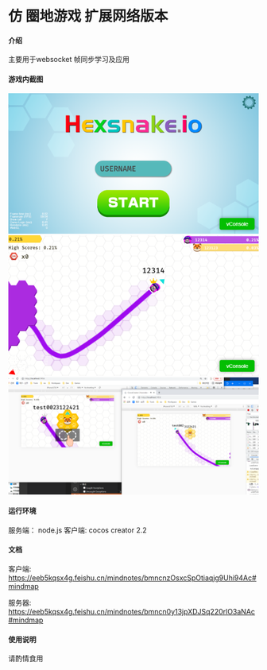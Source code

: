 # 仿 圈地游戏 扩展网络版本

#### 介绍
主要用于websocket 帧同步学习及应用

#### 游戏内截图
![](gitimg/login.png)
![](gitimg/game1.png)
![](gitimg/game2.png)

#### 运行环境
服务端： node.js
客户端:  cocos creator 2.2

#### 文档
客户端: https://eeb5kqsx4g.feishu.cn/mindnotes/bmncnzOsxcSpOtiaqjg9Uhi94Ac#mindmap

服务器: https://eeb5kqsx4g.feishu.cn/mindnotes/bmncn0y13jpXDJSq220rlO3aNAc#mindmap

#### 使用说明
请酌情食用
